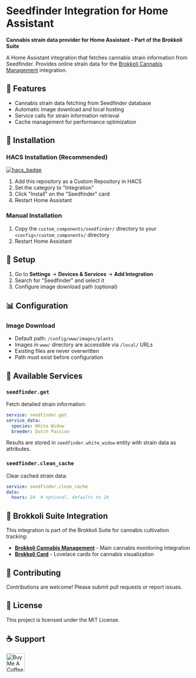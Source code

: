 # Seedfinder Integration for Home Assistant

**Cannabis strain data provider for Home Assistant - Part of the Brokkoli Suite**

A Home Assistant integration that fetches cannabis strain information from Seedfinder. Provides online strain data for the [Brokkoli Cannabis Management](https://github.com/dingausmwald/homeassistant-brokkoli) integration.

## 🌱 Features

- Cannabis strain data fetching from Seedfinder database
- Automatic image download and local hosting
- Service calls for strain information retrieval
- Cache management for performance optimization

## 🔧 Installation

### HACS Installation (Recommended)

[![hacs_badge](https://img.shields.io/badge/HACS-Custom-41BDF5.svg?style=for-the-badge)](https://github.com/hacs/integration)

1. Add this repository as a Custom Repository in HACS
2. Set the category to "Integration"
3. Click "Install" on the "Seedfinder" card
4. Restart Home Assistant

### Manual Installation

1. Copy the `custom_components/seedfinder/` directory to your `<config>/custom_components/` directory
2. Restart Home Assistant

## 🚀 Setup

1. Go to **Settings** → **Devices & Services** → **Add Integration**
2. Search for "Seedfinder" and select it
3. Configure image download path (optional)

## 📊 Configuration

### Image Download
- Default path: `/config/www/images/plants`
- Images in `www/` directory are accessible via `/local/` URLs
- Existing files are never overwritten
- Path must exist before configuration

## 📱 Available Services

### `seedfinder.get`
Fetch detailed strain information:

```yaml
service: seedfinder.get
service_data:
  species: White Widow
  breeder: Dutch Passion
```

Results are stored in `seedfinder.white_widow` entity with strain data as attributes.

### `seedfinder.clean_cache`
Clear cached strain data:

```yaml
service: seedfinder.clean_cache
data:
  hours: 24  # optional, defaults to 24
```

## 🎨 Brokkoli Suite Integration

This integration is part of the Brokkoli Suite for cannabis cultivation tracking:

- **[Brokkoli Cannabis Management](https://github.com/dingausmwald/homeassistant-brokkoli)** - Main cannabis monitoring integration
- **[Brokkoli Card](https://github.com/dingausmwald/lovelace-brokkoli-card)** - Lovelace cards for cannabis visualization

## 🤝 Contributing

Contributions are welcome! Please submit pull requests or report issues.

## 📄 License

This project is licensed under the MIT License.

## ☕ Support

<a href="https://www.buymeacoffee.com/dingausmwald" target="_blank">
<img src="https://cdn.buymeacoffee.com/buttons/v2/default-yellow.png" alt="Buy Me A Coffee" style="height: 50px !important;">
</a>
